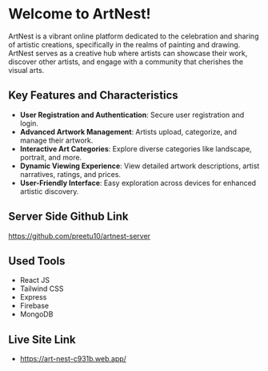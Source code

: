 # Welcome to ArtNest!

ArtNest is  a vibrant online platform dedicated to the celebration and sharing of artistic creations, specifically in the realms of painting and drawing. ArtNest serves as a creative hub where artists can showcase their work, discover other artists, and engage with a community that cherishes the visual arts.


## Key Features and Characteristics

- **User Registration and Authentication**: Secure user registration and login.
- **Advanced Artwork Management**: Artists upload, categorize, and manage their artwork.
- **Interactive Art Categories**: Explore diverse categories like landscape, portrait, and more.
- **Dynamic Viewing Experience**: View detailed artwork descriptions, artist narratives, ratings, and prices.
- **User-Friendly Interface**: Easy exploration across devices for enhanced artistic discovery.


## Server Side Github Link
https://github.com/preetu10/artnest-server

## Used Tools

- React JS
- Tailwind CSS
- Express
- Firebase
- MongoDB
  

## Live Site Link
- https://art-nest-c931b.web.app/
